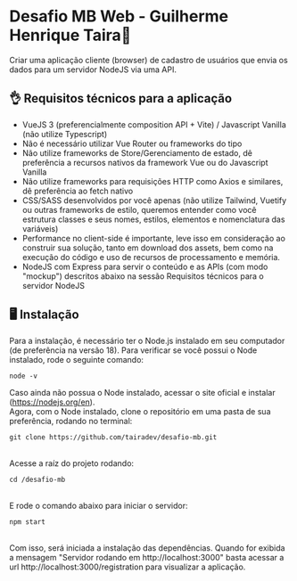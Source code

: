 
# Desafio MB Web - Guilherme Henrique Taira🚀

Criar uma aplicação cliente (browser) de cadastro de usuários que envia os dados para um servidor NodeJS via uma API.

## 👌 Requisitos técnicos para a aplicação
- VueJS 3 (preferencialmente composition API + Vite) / Javascript Vanilla (não utilize Typescript)
- Não é necessário utilizar Vue Router ou frameworks do tipo
- Não utilize frameworks de Store/Gerenciamento de estado, dê preferência a recursos nativos da framework Vue ou do Javascript Vanilla
- Não utilize frameworks para requisições HTTP como Axios e similares, dê preferência ao fetch nativo
- CSS/SASS desenvolvidos por você apenas (não utilize Tailwind, Vuetify ou outras frameworks de estilo, queremos entender como você estrutura classes e seus nomes, estilos, elementos e nomenclatura das variáveis)
- Performance no client-side é importante, leve isso em consideração ao construir sua solução, tanto em download dos assets, bem como na execução do código e uso de recursos de processamento e memória.
- NodeJS com Express para servir o conteúdo e as APIs (com modo "mockup") descritos abaixo na sessão Requisitos técnicos para o servidor NodeJS

## 🖥️ Instalação
Para a instalação, é necessário ter o Node.js instalado em seu computador (de preferência na versão 18).
Para verificar se você possui o Node instalado, rode o seguinte comando:

```terminal
node -v
```

Caso ainda não possua o Node instalado, acessar o site oficial e instalar (https://nodejs.org/en).
\
Agora, com o Node instalado, clone o repositório em uma pasta de sua preferência, rodando no terminal:
```terminal
git clone https://github.com/tairadev/desafio-mb.git
```
\
Acesse a raíz do projeto rodando:
```terminal
cd /desafio-mb
```
\
E rode o comando abaixo para iniciar o servidor:
```terminal
npm start
```
\
Com isso, será iniciada a instalação das dependências. Quando for exibida a mensagem "Servidor rodando em http://localhost:3000" basta acessar a url http://localhost:3000/registration para visualizar a aplicação.
